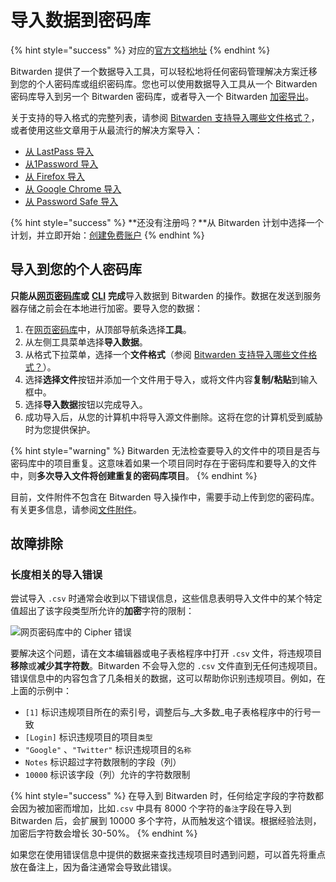 # 导入数据到密码库

{% hint style="success" %}
对应的[官方文档地址](https://bitwarden.com/help/article/import-data/)
{% endhint %}

Bitwarden 提供了一个数据导入工具，可以轻松地将任何密码管理解决方案迁移到您的个人密码库或组织密码库。您也可以使用数据导入工具从一个 Bitwarden 密码库导入到另一个 Bitwarden 密码库，或者导入一个 Bitwarden [加密导出](encrypted-exports.md)。

关于支持的导入格式的完整列表，请参阅 [Bitwarden 支持导入哪些文件格式？](import-and-export-faqs.md#q-what-file-formats-does-bitwarden-support-for-import)，或者使用这些文章用于从最流行的解决方案导入：

* [从 LastPass 导入](import-guides/import-your-data-from-lastpass.md)
* [从1Password 导入](import-guides/import-your-data-from-1password.md)
* [从 Firefox 导入](import-guides/import-your-data-from-firefox.md)
* [从 Google Chrome 导入](import-guides/import-your-data-from-google-chrome.md)
* [从 Password Safe 导入](import-guides/import-data-from-password-safe.md)

{% hint style="success" %}
**还没有注册吗？**从 Bitwarden 计划中选择一个计划，并立即开始：[创建免费账户](https://vault.bitwarden.com/#/register)
{% endhint %}

## 导入到您的个人密码库 <a href="#import-to-your-personal-vault" id="import-to-your-personal-vault"></a>

**只能从**[**网页密码库**](../getting-started/get-started-with-the-web-vault.md)**或** [**CLI**](../getting-started/bitwarden-cli.md#import) **完成**导入数据到 Bitwarden 的操作。数据在发送到服务器存储之前会在本地进行加密。要导入您的数据：

1. 在[网页密码库](../getting-started/get-started-with-the-web-vault.md)中，从顶部导航条选择**工具**。
2. 从左侧工具菜单选择**导入数据**。
3. 从格式下拉菜单，选择一个**文件格式**（参阅 [Bitwarden 支持导入哪些文件格式？](import-and-export-faqs.md#q-what-file-formats-does-bitwarden-support-for-import)）。
4. 选择**选择文件**按钮并添加一个文件用于导入，或将文件内容**复制/粘贴**到输入框中。
5. 选择**导入数据**按钮以完成导入。
6. 成功导入后，从您的计算机中将导入源文件删除。这将在您的计算机受到威胁时为您提供保护。

{% hint style="warning" %}
Bitwarden 无法检查要导入的文件中的项目是否与密码库中的项目重复。这意味着如果一个项目同时存在于密码库和要导入的文件中，则**多次导入文件将创建重复的密码库项目**。
{% endhint %}

目前，文件附件不包含在 Bitwarden 导入操作中，需要手动上传到您的密码库。有关更多信息，请参阅[文件附件](../your-vault/file-attachments.md)。

## 故障排除 <a href="#troubleshooting" id="troubleshooting"></a>

### 长度相关的导入错误 <a href="#length-related-import-errors" id="length-related-import-errors"></a>

尝试导入 `.csv` 时通常会收到以下错误信息，这些信息表明导入文件中的某个特定值超出了该字段类型所允许的**加密**字符的限制：

![网页密码库中的 Cipher 错误](../.gitbook/assets/ciphererror\_2021.png)

要解决这个问题，请在文本编辑器或电子表格程序中打开 `.csv` 文件，将违规项目**移除**或**减少其字符数**。Bitwarden 不会导入您的 `.csv` 文件直到无任何违规项目。错误信息中的内容包含了几条相关的数据，这可以帮助你识别违规项目。例如，在上面的示例中：

* `[1]` 标识违规项目所在的索引号，调整后与_大多数_电子表格程序中的行号一致
* `[Login]` 标识违规项目的项目`类型`
* `"Google"` 、`"Twitter"` 标识违规项目的`名称`
* `Notes` 标识超过字符数限制的字段（列）
* `10000` 标识该字段（列）允许的字符数限制

{% hint style="success" %}
在导入到 Bitwarden 时，任何给定字段的字符数都会因为被加密而增加，比如`.csv` 中具有 8000 个字符的`备注`字段在导入到 Bitwarden 后，会扩展到 10000 多个字符，从而触发这个错误。根据经验法则，加密后字符数会增长 30-50%。
{% endhint %}

如果您在使用错误信息中提供的数据来查找违规项目时遇到问题，可以首先将重点放在备注上，因为备注通常会导致此错误。
